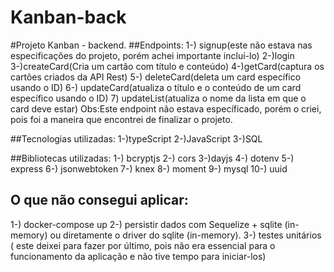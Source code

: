 # Kanban-back
#Projeto Kanban - backend.
##Endpoints:
1-) signup(este não estava nas especificações do projeto, porém achei importante incluí-lo)
2-)login
3-)createCard(Cria um cartão com título e conteúdo)
4-)getCard(captura os cartões criados da API Rest)
5-) deleteCard(deleta um card específico usando o ID)
6-) updateCard(atualiza o título e o conteúdo de um card específico usando o ID)
7) updateList(atualiza o nome da lista em que o card deve estar)
Obs:Este endpoint não estava específicado, porém o criei, pois foi a maneira que encontrei de finalizar o projeto.

##Tecnologias utilizadas:
1-)typeScript
2-)JavaScript
3-)SQL

##Bibliotecas utilizadas:
1-) bcryptjs
2-) cors
3-)dayjs
4-) dotenv
5-) express
6-) jsonwebtoken
7-) knex
8-) moment
9-) mysql
10-) uuid

## O que não consegui aplicar:
1-) docker-compose up
2-) persistir dados com Sequelize + sqlite (in-memory) ou diretamente o driver do sqlite (in-memory).
3-) testes unitários ( este deixei para fazer por último, pois não era essencial para o funcionamento da aplicação e não tive tempo para iniciar-los)

